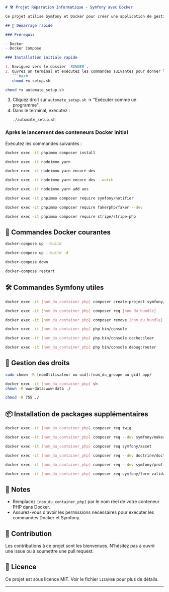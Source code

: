 ```markdown
# 🛠 Projet Réparation Informatique - Symfony avec Docker

Ce projet utilise Symfony et Docker pour créer une application de gestion de réparation informatique robuste et portable.

## 🚀 Démarrage rapide

### Prérequis

- Docker
- Docker Compose

### Installation initiale rapide

1. Naviguez vers le dossier `RUNNER`.
2. Ouvrez un terminal et exécutez les commandes suivantes pour donner les permissions d'exécution aux scripts :
   ```bash
   chmod +x setup.sh
   ```
   ```bash
   chmod +x automate_setup.sh
   ```
3. Cliquez droit sur `automate_setup.sh` -> "Exécuter comme un programme".
4. Dans le terminal, exécutez :
   ```bash
   ./automate_setup.sh
   ```

### Après le lancement des conteneurs Docker initial

Exécutez les commandes suivantes :

```bash
docker exec -it phpimmo composer install
```
```bash
docker exec -it nodeimmo yarn
```
```bash
docker exec -it nodeimmo yarn encore dev
```
```bash
docker exec -it nodeimmo yarn encore dev --watch
```
```bash
docker exec -it nodeimmo yarn add aos
```
```bash
docker exec -it phpimmo composer require symfony/notifier
```
```bash
docker exec -it phpimmo composer require fakerphp/faker --dev
```
```bash
docker exec -it phpimmo composer require stripe/stripe-php
```

## 🐳 Commandes Docker courantes

```bash
docker-compose up --build
```
```bash
docker-compose up --build -d
```
```bash
docker-compose down
```
```bash
docker-compose restart
```

## 🛠 Commandes Symfony utiles

```bash
docker exec -it [nom_du_container_php] composer create-project symfony/skeleton ./
```
```bash
docker exec -it [nom_du_container_php] composer req [nom_du_bundle]
```
```bash
docker exec -it [nom_du_container_php] composer remove [nom_du_bundle]
```
```bash
docker exec -it [nom_du_container_php] php bin/console
```
```bash
docker exec -it [nom_du_container_php] php bin/console cache:clear
```
```bash
docker exec -it [nom_du_container_php] php bin/console debug:router
```

## 🔧 Gestion des droits

```bash
sudo chown -R [nomUtilisateur ou uid]:[nom_du_groupe ou gid] app/
```
```bash
docker exec -it [nom_du_container_php] sh
chown -R www-data:www-data ./
```
```bash
chmod -R 755 ./
```

## 📦 Installation de packages supplémentaires

```bash
docker exec -it [nom_du_container_php] composer req twig
```
```bash
docker exec -it [nom_du_container_php] composer req --dev symfony/maker-bundle
```
```bash
docker exec -it [nom_du_container_php] composer req symfony/asset
```
```bash
docker exec -it [nom_du_container_php] composer req --dev doctrine/doctrine-fixtures-bundle
```
```bash
docker exec -it [nom_du_container_php] composer req --dev symfony/profiler-pack
```
```bash
docker exec -it [nom_du_container_php] composer req symfony/form validator symfony/security-csrf
```

## 📝 Notes

- Remplacez `[nom_du_container_php]` par le nom réel de votre conteneur PHP dans Docker.
- Assurez-vous d'avoir les permissions nécessaires pour exécuter les commandes Docker et Symfony.

## 🤝 Contribution

Les contributions à ce projet sont les bienvenues. N'hésitez pas à ouvrir une issue ou à soumettre une pull request.

## 📄 Licence

Ce projet est sous licence MIT. Voir le fichier `LICENSE` pour plus de détails.

---
```